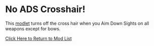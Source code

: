 # No ADS Crosshair!
This [modlet](https://drive.google.com/file/d/1Aww6hN5Qs99JYsUQWMlLLdgZ_BgDqaJH/view?usp=sharing) turns off the cross hair when you Aim Down Sights on all weapons except for bows.



[Click Here to Return to Mod List](../../main/README.md)
